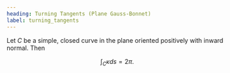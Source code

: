 ```yaml
---
heading: Turning Tangents (Plane Gauss-Bonnet)
label: turning_tangents
---
```


Let $C$ be a simple, closed curve in the plane oriented positively with inward normal. Then

$$
\int_C \kappa ds = 2\pi.
$$
